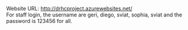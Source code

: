 Website URL: http://drhcproject.azurewebsites.net/ <br/>
For staff login, the username are geri, diego, sviat, sophia, sviat and the password is 123456 for all.
